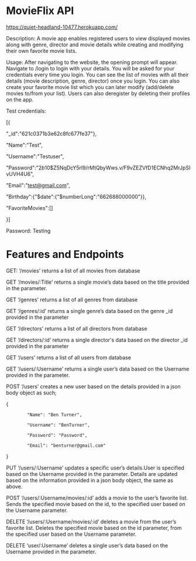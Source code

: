 <h1>MovieFlix API</h1>

https://quiet-headland-10477.herokuapp.com/

Description: A movie app enables registered users to view displayed movies along with genre, director and movie details while creating and modifying their own favorite movie lists.

Usage: After navigating to the website, the opening prompt will appear. Navigate to /login to login with your details. You will be asked for your credentials every time you login. You can see the list of movies with all their details (movie description, genre, director) once you login. You can also create your favorite movie list which you can later modify (add/delete movies to/from your list). Users can also deregister by deleting their profiles on the app.

Test credentials: 

[{

"_id":"621c0371b3e62c8fc677fe37"},

"Name":"Test",

"Username":"Testuser",

"Password":"$2b$10$Z5NqDcY5rl9/rMtQbyWws.v/F9vZEZVfD1ECNhq2MrJpSIvUVH4U6",

"Email":"test@gmail.com",

"Birthday":{"$date":{"$numberLong":"662688000000"}},

"FavoriteMovies":[]

}]

Password: Testing


<h1>Features and Endpoints</h1>

GET: ‘/movies’ returns a list of all movies from database

GET ‘/movies/:Title’ returns a single movie’s data based on the title provided in the parameter.

GET ‘/genres’ returns a list of all genres from database

GET ‘/genres/:id’ returns a single genre’s data based on the genre _id provided in the parameter

GET ‘/directors’ returns a list of all directors from database

GET ‘/directors/:id’ returns a single director's data based on the director _id provided in the parameter

GET ‘/users’ returns a list of all users from database

GET ‘/users/:Username’ returns a single user’s data based on the Username provided in the parameter.

POST ‘/users’ creates a new user based on the details provided in a json body object as such;

{
            
            "Name": "Ben Turner",
            
            "Username": "BenTurner",
            
            "Password": "Password",
            
            "Email": "benturner@gmail.com"
            
 }
 
PUT ‘/users/:Username’ updates a specific user’s details.User is specified based on the Username provided in the parameter. Details are updated based on the information provided in a json body object, the same as above.

POST ‘/users/:Username/movies/:id’ adds a movie to the user’s favorite list. Sends the specified movie based on the id,  to the specified user based on the Username parameter.

DELETE  ‘/users/:Username/movies/:id’ deletes a movie from the user’s favorite list. Deletes the specified movie based on the id parameter, from the specified user based on the Username parameter.

DELETE ‘user/:Username’ deletes a single user’s data based on the Username provided in the parameter.


